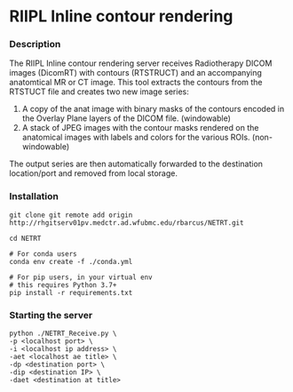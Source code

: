 # RIIPL Inline contour rendering

### Description
The RIIPL Inline contour rendering server receives Radiotherapy DICOM images (DicomRT) with contours (RTSTRUCT) and an accompanying anatomtical MR or CT image. This tool extracts the contours from the RTSTUCT file and creates two new image series:

1. A copy of the anat image with binary masks of the contours encoded in the Overlay Plane layers of the DICOM file. (windowable)
2. A stack of JPEG images with the contour masks rendered on the anatomical images with labels and colors for the various ROIs. (non-windowable)

The output series are then automatically forwarded to the destination location/port and removed from local storage.

### Installation 
```shell
git clone git remote add origin http://rhgitserv01pv.medctr.ad.wfubmc.edu/rbarcus/NETRT.git

cd NETRT

# For conda users
conda env create -f ./conda.yml

# For pip users, in your virtual env
# this requires Python 3.7+
pip install -r requirements.txt
```

### Starting the server
```shell
python ./NETRT_Receive.py \
-p <localhost port> \
-i <localhost ip address> \
-aet <localhost ae title> \
-dp <destination port> \
-dip <destination IP> \
-daet <destination at title>
```